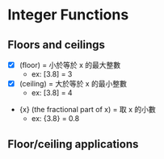 # Integer Functions

## Floors and ceilings
* [x] (floor) = 小於等於 x 的最大整數
  * ex: [3.8] = 3
* [x] (ceiling) = 大於等於 x 的最小整數
  * ex: [3.8] = 4
* {x} (the fractional part of x) = 取 x 的小數
  * ex: {3.8} = 0.8

## Floor/ceiling applications


